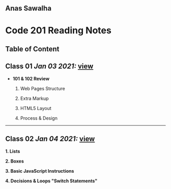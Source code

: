 ## Anas Sawalha

# Code 201 Reading Notes

## Table of Content 


## Class 01  *Jan 03 2021:* [view](https://anassawalha95.github.io/reading-notes-2/Class%2001)

* **101 & 102 Review** 
    1. Web Pages Structure
    
    2. Extra Markup
    
    3. HTML5 Layout
    
    4. Process & Design

---


## Class 02  *Jan 04 2021:* [view](https://anassawalha95.github.io/reading-notes-2/Class%2002)

__1. Lists__ 

__2. Boxes__ 

__3. Basic JavaScript Instructions__

__4. Decisions & Loops "Switch Statements"__



